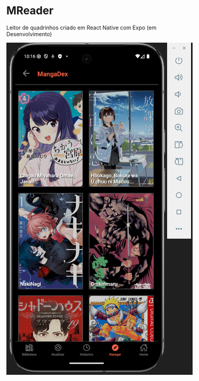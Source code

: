 # MReader
Leitor de quadrinhos criado em React Native com Expo (em Desenvolvimento)



![Organização dos Arquivos](./cover.png)